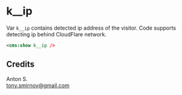 # k__ip

Var `k__ip`  contains detected ip address of the visitor. Code supports detecting ip behind CloudFlare network.

```xml
<cms:show k__ip />
```

## Credits

Anton S.\
tony.smirnov@gmail.com
